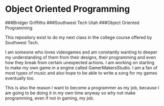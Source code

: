 # Object Oriented Programming
 
 ###Bridger Griffiths
 ###Southwest Tech Utah
 ###Object Oriented Programming

This repository exist to do my next class in the college course offered by Southwest Tech.

I am someone who loves videogames and am constantly wanting to deeper my understanding of them from their designs, their programming and even how they break from certain unexpected actions. I am working on starting to make my own game in a engine called GamerMakersStudio. I am a fan of most types of music and also hope to be able to write a song for my games eventually too.

This is also the reason I want to become a programmer as my job, because I am going to be doing it in my own time anyway so why not make programming, even if not in gaming, my job.

